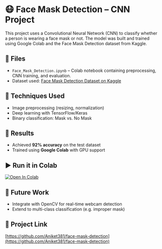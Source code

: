 # 😷 Face Mask Detection – CNN Project

This project uses a Convolutional Neural Network (CNN) to classify whether a person is wearing a face mask or not. The model was built and trained using Google Colab and the Face Mask Detection dataset from Kaggle.

## 📁 Files

- `Face_Mask_Detection.ipynb` – Colab notebook containing preprocessing, CNN training, and evaluation.
- Dataset used: [Face Mask Detection Dataset on Kaggle](https://www.kaggle.com/datasets/omkargurav/face-mask-dataset)

## 🧠 Techniques Used

- Image preprocessing (resizing, normalization)
- Deep learning with TensorFlow/Keras
- Binary classification: Mask vs. No Mask

## 🧪 Results

- Achieved **92% accuracy** on the test dataset
- Trained using **Google Colab** with GPU support

## ▶️ Run it in Colab

[![Open In Colab](https://colab.research.google.com/assets/colab-badge.svg)](https://colab.research.google.com/github/Aniket381/face-mask-detection/blob/main/Face_Mask_Detection.ipynb)

## 🚀 Future Work

- Integrate with OpenCV for real-time webcam detection
- Extend to multi-class classification (e.g. improper mask)

## 🔗 Project Link

[https://github.com/Aniket381/face-mask-detection](https://github.com/Aniket381/face-mask-detection)
